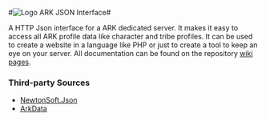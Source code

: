 #![Logo](https://web.mxcontent.network/ark-data/arkdata_server.png) ARK JSON Interface#

A HTTP Json interface for a ARK dedicated server. It makes it easy to access all ARK profile data like character and tribe profiles. It can be used to create a website in a language like PHP or just to create a tool to keep an eye on your server.
All documentation can be found on the repository <a href="https://github.com/AuthiQ/ArkData.Server/wiki">wiki pages</a>.

<h3>Third-party Sources</h3>

- <a href="https://github.com/JamesNK/Newtonsoft.Json">NewtonSoft.Json</a>
- <a href="https://github.com/AuthiQ/ArkData">ArkData</a>

